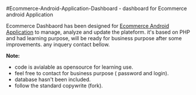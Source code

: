 #Ecommerce-Android-Application-Dashboard    - dashboard for Ecommerce android Application

Ecommerce Dashbaord has been designed for [Ecommerce Android Application](https://github.com/KaramSingh-09/E-Commerce-App) to manage, analyze and update the plateform. it's based on PHP and had learning purpose, will be ready for business purpose after some improvements. any inquery contact bellow. 



<b>Note:</b>
- code is avialable as opensource for learning use. 
- feel free to contact for business purpose ( password and login). 
- database hasn't been included. 
- follow the standard copywrite (fork).




